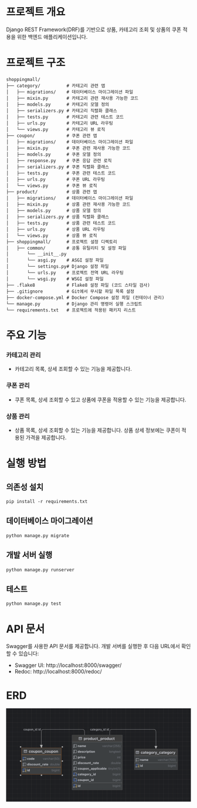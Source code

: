 # 프로젝트 개요
Django REST Framework(DRF)를 기반으로 상품, 카테고리 조회 및 상품의 쿠폰 적용을 위한 백엔드 애플리케이션입니다.

# 프로젝트 구조
```
shoppingmall/
├── category/          # 카테고리 관련 앱
│   ├── migrations/    # 데이터베이스 마이그레이션 파일
│   ├── mixin.py       # 카테고리 관련 재사용 가능한 코드
│   ├── models.py      # 카테고리 모델 정의
│   ├── serializers.py # 카테고리 직렬화 클래스
│   ├── tests.py       # 카테고리 관련 테스트 코드
│   ├── urls.py        # 카테고리 URL 라우팅
│   └── views.py       # 카테고리 뷰 로직
├── coupon/            # 쿠폰 관련 앱
│   ├── migrations/    # 데이터베이스 마이그레이션 파일
│   ├── mixin.py       # 쿠폰 관련 재사용 가능한 코드
│   ├── models.py      # 쿠폰 모델 정의
│   ├── response.py    # 쿠폰 응답 관련 로직
│   ├── serializers.py # 쿠폰 직렬화 클래스
│   ├── tests.py       # 쿠폰 관련 테스트 코드
│   ├── urls.py        # 쿠폰 URL 라우팅
│   └── views.py       # 쿠폰 뷰 로직
├── product/           # 상품 관련 앱
│   ├── migrations/    # 데이터베이스 마이그레이션 파일
│   ├── mixin.py       # 상품 관련 재사용 가능한 코드
│   ├── models.py      # 상품 모델 정의
│   ├── serializers.py # 상품 직렬화 클래스
│   ├── tests.py       # 상품 관련 테스트 코드
│   ├── urls.py        # 상품 URL 라우팅
│   └── views.py       # 상품 뷰 로직
├── shoppingmall/      # 프로젝트 설정 디렉토리
│   ├── common/        # 공통 유틸리티 및 설정 파일
│       └── __init__.py 
│       └── asgi.py    # ASGI 설정 파일
│       └── settings.py# Django 설정 파일
│       └── urls.py    # 프로젝트 전역 URL 라우팅
│       └── wsgi.py    # WSGI 설정 파일
├── .flake8            # Flake8 설정 파일 (코드 스타일 검사)
├── .gitignore         # Git에서 무시할 파일 목록 설정
├── docker-compose.yml # Docker Compose 설정 파일 (컨테이너 관리)
└── manage.py          # Django 관리 명령어 실행 스크립트
└── requirements.txt   # 프로젝트에 적용된 패키지 리스트

```

# 주요 기능
### 카테고리 관리
* 카테고리 목록, 상세 조회할 수 있는 기능을 제공합니다.

### 쿠폰 관리
* 쿠폰 목록, 상세 조회할 수 있고 상품에 쿠폰을 적용할 수 있는 기능을 제공합니다.

### 상품 관리
* 상품 목록, 상세 조회할 수 있는 기능을 제공합니다. 상품 상세 정보에는 쿠폰이 적용된 가격을 제공합니다.

# 실행 방법

## 의존성 설치
```
pip install -r requirements.txt
```

## 데이터베이스 마이그레이션
```
python manage.py migrate
```

## 개발 서버 실행
```
python manage.py runserver
```

## 테스트
```
python manage.py test
```

# API 문서
Swagger를 사용한 API 문서를 제공합니다. 개발 서버를 실행한 후 다음 URL에서 확인할 수 있습니다:
* Swagger UI: http://localhost:8000/swagger/
* Redoc: http://localhost:8000/redoc/

# ERD
![erd.png](erd.png)
